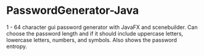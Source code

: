 # PasswordGenerator-Java
1 - 64 character gui password generator with JavaFX and scenebuilder. Can choose the password length and if it should include uppercase letters, lowercase letters, numbers, and symbols. Also shows the password entropy.
